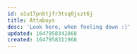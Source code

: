 ```yaml
---
id: a1u17pnbtjfr3tsq0jszt6j
title: Attaboys
desc: 'Look here, when feeling down :)'
updated: 1647958342868
created: 1647958311968
---
```


